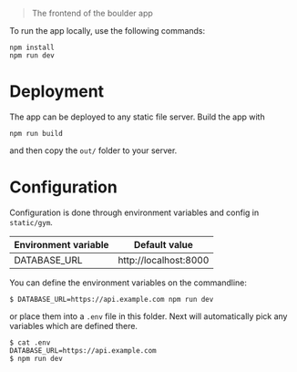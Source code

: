 > The frontend of the boulder app

To run the app locally, use the following commands:

```
npm install
npm run dev
```

# Deployment

The app can be deployed to any static file server. Build the app with

```
npm run build
```

and then copy the `out/` folder to your server.

# Configuration

Configuration is done through environment variables and config in `static/gym`.

| Environment variable   | Default value           |
|------------------------|-------------------------|
| DATABASE_URL           | http://localhost:8000   |

You can define the environment variables on the commandline:

```
$ DATABASE_URL=https://api.example.com npm run dev
```

or place them into a `.env` file in this folder. Next will automatically pick any variables which are defined there.

```
$ cat .env
DATABASE_URL=https://api.example.com
$ npm run dev
```
